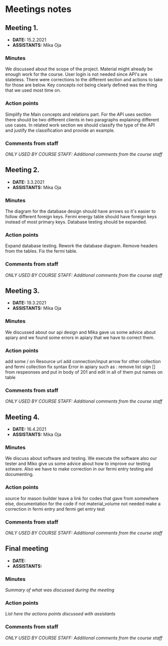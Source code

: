 # Meetings notes

## Meeting 1.
* **DATE:** 15.2.2021
* **ASSISTANTS:** Mika Oja

### Minutes
We discussed about the scope of the project. Material might already be enough work for the course. User login is not needed since API's are stateless. There were corrections to the different section and actions to take for those are below. Key concepts not being clearly defined was the thing that we used most time on.

### Action points
Simplify the Main concepts and relations part.
For the API uses section there should be two different clients in two paragraphs explaining different use cases.
In related work section we should classify the type of the API and justify the classification and provide an example.


### Comments from staff
*ONLY USED BY COURSE STAFF: Additional comments from the course staff*

## Meeting 2.
* **DATE:** 3.3.2021
* **ASSISTANTS:** Mika Oja

### Minutes
The diagram for the database design should have arrows so it's easier to follow different foreign keys.
Fermi energy table should have foreign keys instead of most primary keys.
Database testing should be expanded.

### Action points
Expand database testing.
Rework the database diagram.
Remove headers from the tables.
Fix the fermi table.


### Comments from staff
*ONLY USED BY COURSE STAFF: Additional comments from the course staff*

## Meeting 3.
* **DATE:** 19.3.2021
* **ASSISTANTS:** Mika Oja

### Minutes
We discussed about our api design and Mika gave us some advice about apiary and we found some errors in apiary that we have to correct them.

### Action points
add some / on  Resource url
add connection/input arrow for other collection and fermi collection
fix syntax Error in apiary such as : remove list sign [] from respeonses and put  in body of 201 and edit in all of them
put names on table


### Comments from staff
*ONLY USED BY COURSE STAFF: Additional comments from the course staff*

## Meeting 4.
* **DATE:** 16.4.2021
* **ASSISTANTS:** Mika Oja

### Minutes
We discuss about software and testing. We execute the software also our tester and Miko give us some advice about how to improve our testing sotware. Also we have to make correction in our fermi entry testing and documenting.

### Action points

source for mason builder 
leave a link for codes that gave from somewhere else, 
documentation for the code
if not material_volume not needed
make a correction in fermi entry and fermi get entry test


### Comments from staff
*ONLY USED BY COURSE STAFF: Additional comments from the course staff*


## Final meeting
* **DATE:**
* **ASSISTANTS:**

### Minutes
*Summary of what was discussed during the meeting*

### Action points
*List here the actions points discussed with assistants*


### Comments from staff
*ONLY USED BY COURSE STAFF: Additional comments from the course staff*

